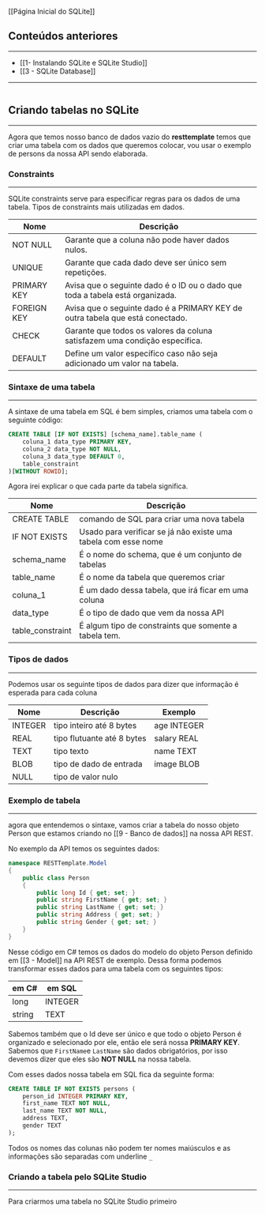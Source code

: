 [[Página Inicial do SQLite]]

## Conteúdos anteriores
---
- [[1- Instalando SQLite e SQLite Studio]]
- [[3 - SQLite Database]]
---
```table-of-contents
```

## Criando tabelas no SQLite
---
Agora que temos nosso banco de dados vazio do __resttemplate__ temos que criar uma tabela com os dados que queremos colocar, vou usar o exemplo de persons da nossa API sendo elaborada.

### Constraints
---
SQLite constraints serve para especificar regras para os dados de uma tabela.
Tipos de constraints mais utilizadas em dados.

| Nome        | Descrição                                                                     |
| ----------- | ----------------------------------------------------------------------------- |
| NOT NULL    | Garante que a coluna não pode haver dados nulos.                              |
| UNIQUE      | Garante que cada dado deve ser único sem repetições.                          |
| PRIMARY KEY | Avisa que o seguinte dado é o ID ou o dado que toda a tabela está organizada. |
| FOREIGN KEY | Avisa que o seguinte dado é a PRIMARY KEY de outra tabela que está conectado. |
| CHECK       | Garante que todos os valores da coluna satisfazem uma condição específica.    |
| DEFAULT     | Define um valor específico caso não seja adicionado um valor na tabela.       |
### Sintaxe de uma tabela
---
A sintaxe de uma tabela em SQL é bem simples, criamos uma tabela com o seguinte código:
```sql
CREATE TABLE [IF NOT EXISTS] [schema_name].table_name (
	coluna_1 data_type PRIMARY KEY,
	coluna_2 data_type NOT NULL,
	coluna_3 data_type DEFAULT 0,
	table_constraint
)[WITHOUT ROWID];
```
Agora irei explicar o que cada parte da tabela significa.

| Nome             | Descrição                                                      |
| ---------------- | -------------------------------------------------------------- |
| CREATE TABLE     | comando de SQL para criar uma nova tabela                      |
| IF NOT EXISTS    | Usado para verificar se já não existe uma tabela com esse nome |
| schema_name      | É o nome do schema, que é um conjunto de tabelas               |
| table_name       | É o nome da tabela que queremos criar                          |
| coluna_1         | É um dado dessa tabela, que irá ficar em uma coluna            |
| data_type        | É o tipo de dado que vem da nossa API                          |
| table_constraint | É algum tipo de constraints que somente a tabela tem.          |

### Tipos de dados
---
Podemos usar os seguinte tipos de dados para dizer que informação é esperada para cada coluna

| Nome    | Descrição                  | Exemplo     |
| ------- | -------------------------- | ----------- |
| INTEGER | tipo inteiro até 8 bytes   | age INTEGER |
| REAL    | tipo flutuante até 8 bytes | salary REAL |
| TEXT    | tipo texto                 | name TEXT   |
| BLOB    | tipo de dado de entrada    | image BLOB  |
| NULL    | tipo de valor nulo         |             |
### Exemplo de tabela
---
agora que entendemos o sintaxe, vamos criar a tabela do nosso objeto Person que estamos criando no [[9 - Banco de dados]] na nossa API REST.

No exemplo da API temos os seguintes dados:
```csharp
namespace RESTTemplate.Model
{
    public class Person
    {
        public long Id { get; set; }
        public string FirstName { get; set; }
        public string LastName { get; set; }
        public string Address { get; set; }
        public string Gender { get; set; }
    }
}
```
Nesse código em C# temos os dados do modelo do objeto Person definido em [[3 - Model]] na API REST de exemplo.
Dessa forma podemos transformar esses dados para uma tabela com os seguintes tipos:

| em C#  | em SQL  |
| ------ | ------- |
| long   | INTEGER |
| string | TEXT    |
Sabemos também que o Id deve ser único e que todo o objeto Person é organizado e selecionado por ele, então ele será nossa __PRIMARY KEY__.
Sabemos que `FirstName`e `LastName` são dados obrigatórios, por isso devemos dizer que eles são __NOT NULL__ na nossa tabela.

Com esses dados nossa tabela em SQL fica da seguinte forma:
```sql
CREATE TABLE IF NOT EXISTS persons (
	person_id INTEGER PRIMARY KEY,
	first_name TEXT NOT NULL,
	last_name TEXT NOT NULL,
	address TEXT,
	gender TEXT
);
```

Todos os nomes das colunas não podem ter nomes maiúsculos e as informações são separadas com underline `_` 

### Criando a tabela pelo SQLite Studio
---
Para criarmos uma tabela no SQLite Studio primeiro